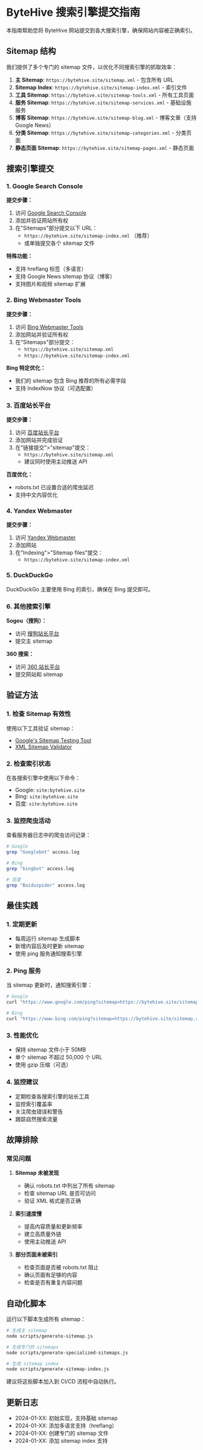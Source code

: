 # ByteHive 搜索引擎提交指南

本指南帮助您将 ByteHive 网站提交到各大搜索引擎，确保网站内容被正确索引。

## Sitemap 结构

我们提供了多个专门的 sitemap 文件，以优化不同搜索引擎的抓取效率：

1. **主 Sitemap**: `https://bytehive.site/sitemap.xml` - 包含所有 URL
2. **Sitemap Index**: `https://bytehive.site/sitemap-index.xml` - 索引文件
3. **工具 Sitemap**: `https://bytehive.site/sitemap-tools.xml` - 所有工具页面
4. **服务 Sitemap**: `https://bytehive.site/sitemap-services.xml` - 基础设施服务
5. **博客 Sitemap**: `https://bytehive.site/sitemap-blog.xml` - 博客文章（支持 Google News）
6. **分类 Sitemap**: `https://bytehive.site/sitemap-categories.xml` - 分类页面
7. **静态页面 Sitemap**: `https://bytehive.site/sitemap-pages.xml` - 静态页面

## 搜索引擎提交

### 1. Google Search Console

**提交步骤：**
1. 访问 [Google Search Console](https://search.google.com/search-console)
2. 添加并验证网站所有权
3. 在"Sitemaps"部分提交以下 URL：
   - `https://bytehive.site/sitemap-index.xml` （推荐）
   - 或单独提交各个 sitemap 文件

**特殊功能：**
- 支持 hreflang 标签（多语言）
- 支持 Google News sitemap 协议（博客）
- 支持图片和视频 sitemap 扩展

### 2. Bing Webmaster Tools

**提交步骤：**
1. 访问 [Bing Webmaster Tools](https://www.bing.com/webmasters)
2. 添加网站并验证所有权
3. 在"Sitemaps"部分提交：
   - `https://bytehive.site/sitemap.xml`
   - `https://bytehive.site/sitemap-index.xml`

**Bing 特定优化：**
- 我们的 sitemap 包含 Bing 推荐的所有必需字段
- 支持 IndexNow 协议（可选配置）

### 3. 百度站长平台

**提交步骤：**
1. 访问 [百度站长平台](https://ziyuan.baidu.com)
2. 添加网站并完成验证
3. 在"链接提交">"sitemap"提交：
   - `https://bytehive.site/sitemap.xml`
   - 建议同时使用主动推送 API

**百度优化：**
- robots.txt 已设置合适的爬虫延迟
- 支持中文内容优化

### 4. Yandex Webmaster

**提交步骤：**
1. 访问 [Yandex Webmaster](https://webmaster.yandex.com)
2. 添加网站
3. 在"Indexing">"Sitemap files"提交：
   - `https://bytehive.site/sitemap-index.xml`

### 5. DuckDuckGo

DuckDuckGo 主要使用 Bing 的索引，确保在 Bing 提交即可。

### 6. 其他搜索引擎

**Sogou（搜狗）：**
- 访问 [搜狗站长平台](http://zhanzhang.sogou.com)
- 提交主 sitemap

**360 搜索：**
- 访问 [360 站长平台](http://zhanzhang.so.com)
- 提交网站和 sitemap

## 验证方法

### 1. 检查 Sitemap 有效性

使用以下工具验证 sitemap：
- [Google's Sitemap Testing Tool](https://www.google.com/webmasters/tools/sitemap-list)
- [XML Sitemap Validator](https://www.xml-sitemaps.com/validate-xml-sitemap.html)

### 2. 检查索引状态

在各搜索引擎中使用以下命令：
- Google: `site:bytehive.site`
- Bing: `site:bytehive.site`
- 百度: `site:bytehive.site`

### 3. 监控爬虫活动

查看服务器日志中的爬虫访问记录：
```bash
# Google
grep "Googlebot" access.log

# Bing
grep "bingbot" access.log

# 百度
grep "Baiduspider" access.log
```

## 最佳实践

### 1. 定期更新

- 每周运行 sitemap 生成脚本
- 新增内容后及时更新 sitemap
- 使用 ping 服务通知搜索引擎

### 2. Ping 服务

当 sitemap 更新时，通知搜索引擎：

```bash
# Google
curl "https://www.google.com/ping?sitemap=https://bytehive.site/sitemap.xml"

# Bing
curl "https://www.bing.com/ping?sitemap=https://bytehive.site/sitemap.xml"
```

### 3. 性能优化

- 保持 sitemap 文件小于 50MB
- 单个 sitemap 不超过 50,000 个 URL
- 使用 gzip 压缩（可选）

### 4. 监控建议

- 定期检查各搜索引擎的站长工具
- 监控索引覆盖率
- 关注爬虫错误和警告
- 跟踪自然搜索流量

## 故障排除

### 常见问题

1. **Sitemap 未被发现**
   - 确认 robots.txt 中列出了所有 sitemap
   - 检查 sitemap URL 是否可访问
   - 验证 XML 格式是否正确

2. **索引速度慢**
   - 提高内容质量和更新频率
   - 建立高质量外链
   - 使用主动推送 API

3. **部分页面未被索引**
   - 检查页面是否被 robots.txt 阻止
   - 确认页面有足够的内容
   - 检查是否有重复内容问题

## 自动化脚本

运行以下脚本生成所有 sitemap：

```bash
# 生成主 sitemap
node scripts/generate-sitemap.js

# 生成专门的 sitemaps
node scripts/generate-specialized-sitemaps.js

# 生成 sitemap index
node scripts/generate-sitemap-index.js
```

建议将这些脚本加入到 CI/CD 流程中自动执行。

## 更新日志

- 2024-01-XX: 初始实现，支持基础 sitemap
- 2024-01-XX: 添加多语言支持（hreflang）
- 2024-01-XX: 创建专门的 sitemap 文件
- 2024-01-XX: 添加 sitemap index 支持
